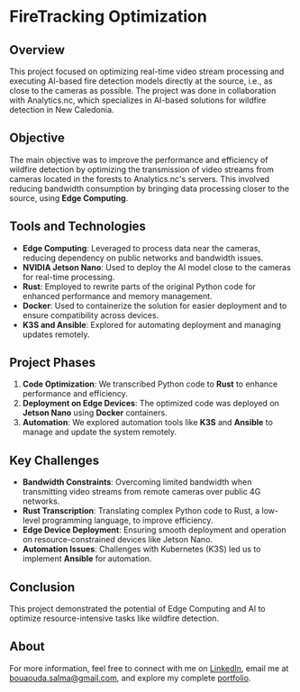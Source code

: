 
# FireTracking Optimization

## Overview
This project focused on optimizing real-time video stream processing and executing AI-based fire detection models directly at the source, i.e., as close to the cameras as possible. The project was done in collaboration with Analytics.nc, which specializes in AI-based solutions for wildfire detection in New Caledonia.

## Objective
The main objective was to improve the performance and efficiency of wildfire detection by optimizing the transmission of video streams from cameras located in the forests to Analytics.nc's servers. This involved reducing bandwidth consumption by bringing data processing closer to the source, using **Edge Computing**.

## Tools and Technologies
- **Edge Computing**: Leveraged to process data near the cameras, reducing dependency on public networks and bandwidth issues.
- **NVIDIA Jetson Nano**: Used to deploy the AI model close to the cameras for real-time processing.
- **Rust**: Employed to rewrite parts of the original Python code for enhanced performance and memory management.
- **Docker**: Used to containerize the solution for easier deployment and to ensure compatibility across devices.
- **K3S and Ansible**: Explored for automating deployment and managing updates remotely.

## Project Phases
1. **Code Optimization**: We transcribed Python code to **Rust** to enhance performance and efficiency.
2. **Deployment on Edge Devices**: The optimized code was deployed on **Jetson Nano** using **Docker** containers.
3. **Automation**: We explored automation tools like **K3S** and **Ansible** to manage and update the system remotely.

## Key Challenges
- **Bandwidth Constraints**: Overcoming limited bandwidth when transmitting video streams from remote cameras over public 4G networks.
- **Rust Transcription**: Translating complex Python code to Rust, a low-level programming language, to improve efficiency.
- **Edge Device Deployment**: Ensuring smooth deployment and operation on resource-constrained devices like Jetson Nano.
- **Automation Issues**: Challenges with Kubernetes (K3S) led us to implement **Ansible** for automation.

## Conclusion
This project demonstrated the potential of Edge Computing and AI to optimize resource-intensive tasks like wildfire detection.

## About

For more information, feel free to connect with me on [LinkedIn](https://www.linkedin.com/in/salma-bouaouda-049395265), email me at [bouaouda.salma@gmail.com](mailto:bouaouda.salma@gmail.com), and explore my complete [portfolio](https://salma-svg.github.io/).


